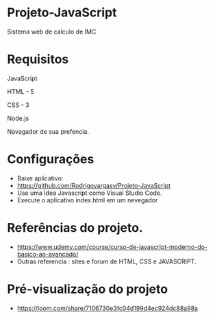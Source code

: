 # Projeto-JavaScript
Sistema web de calculo de IMC

# Requisitos
JavaScript

HTML - 5

CSS - 3

Node.js

Navagador de sua prefencia.


# Configurações
* Baixe aplicativo:
* https://github.com/Rodrigovargasv/Projeto-JavaScript
* Use uma Idea Javascript como Visual Studio Code.
* Execute o aplicativo index.html em um nevegador

# Referências do projeto.
- https://www.udemy.com/course/curso-de-javascript-moderno-do-basico-ao-avancado/
- Outras referencia : sites e forum de HTML, CSS e JAVASCRIPT.

# Pré-visualização do projeto
* https://loom.com/share/7106730e3fc04d199d4ec924dc88a98a
